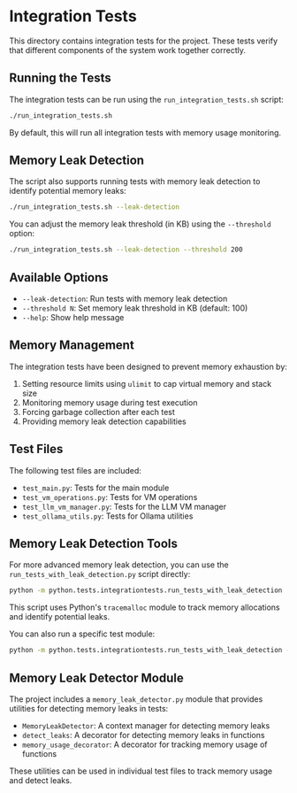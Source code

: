 # Integration Tests

This directory contains integration tests for the project. These tests verify that different components of the system work together correctly.

## Running the Tests

The integration tests can be run using the `run_integration_tests.sh` script:

```bash
./run_integration_tests.sh
```

By default, this will run all integration tests with memory usage monitoring.

## Memory Leak Detection

The script also supports running tests with memory leak detection to identify potential memory leaks:

```bash
./run_integration_tests.sh --leak-detection
```

You can adjust the memory leak threshold (in KB) using the `--threshold` option:

```bash
./run_integration_tests.sh --leak-detection --threshold 200
```

## Available Options

- `--leak-detection`: Run tests with memory leak detection
- `--threshold N`: Set memory leak threshold in KB (default: 100)
- `--help`: Show help message

## Memory Management

The integration tests have been designed to prevent memory exhaustion by:

1. Setting resource limits using `ulimit` to cap virtual memory and stack size
2. Monitoring memory usage during test execution
3. Forcing garbage collection after each test
4. Providing memory leak detection capabilities

## Test Files

The following test files are included:

- `test_main.py`: Tests for the main module
- `test_vm_operations.py`: Tests for VM operations
- `test_llm_vm_manager.py`: Tests for the LLM VM manager
- `test_ollama_utils.py`: Tests for Ollama utilities

## Memory Leak Detection Tools

For more advanced memory leak detection, you can use the `run_tests_with_leak_detection.py` script directly:

```bash
python -m python.tests.integrationtests.run_tests_with_leak_detection
```

This script uses Python's `tracemalloc` module to track memory allocations and identify potential leaks.

You can also run a specific test module:

```bash
python -m python.tests.integrationtests.run_tests_with_leak_detection --module python.tests.integrationtests.test_main
```

## Memory Leak Detector Module

The project includes a `memory_leak_detector.py` module that provides utilities for detecting memory leaks in tests:

- `MemoryLeakDetector`: A context manager for detecting memory leaks
- `detect_leaks`: A decorator for detecting memory leaks in functions
- `memory_usage_decorator`: A decorator for tracking memory usage of functions

These utilities can be used in individual test files to track memory usage and detect leaks.